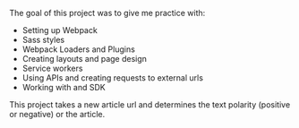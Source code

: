 The goal of this project was to give me practice with:
- Setting up Webpack
- Sass styles
- Webpack Loaders and Plugins
- Creating layouts and page design
- Service workers
- Using APIs and creating requests to external urls
- Working with and SDK

This project takes a new article url and determines the text polarity (positive or negative) or the article. 


